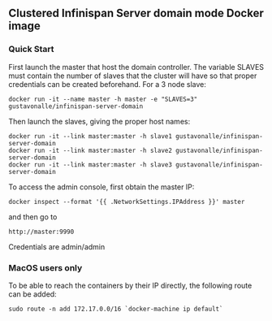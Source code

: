 ## Clustered Infinispan Server domain mode Docker image

### Quick Start

First launch the master that host the domain controller. The variable SLAVES must contain
the number of slaves that the cluster will have so that proper credentials can be created
beforehand. For a 3 node slave:

```
docker run -it --name master -h master -e "SLAVES=3" gustavonalle/infinispan-server-domain
```

Then launch the slaves, giving the proper host names:

```
docker run -it --link master:master -h slave1 gustavonalle/infinispan-server-domain
docker run -it --link master:master -h slave2 gustavonalle/infinispan-server-domain
docker run -it --link master:master -h slave3 gustavonalle/infinispan-server-domain
```

To access the admin console, first obtain the master IP:
```
docker inspect --format '{{ .NetworkSettings.IPAddress }}' master
```
and then go to 

```
http://master:9990
```

Credentials are admin/admin 

### MacOS users only


To be able to reach the containers by their IP directly, the following route can be added: 

```
sudo route -n add 172.17.0.0/16 `docker-machine ip default`

``` 

